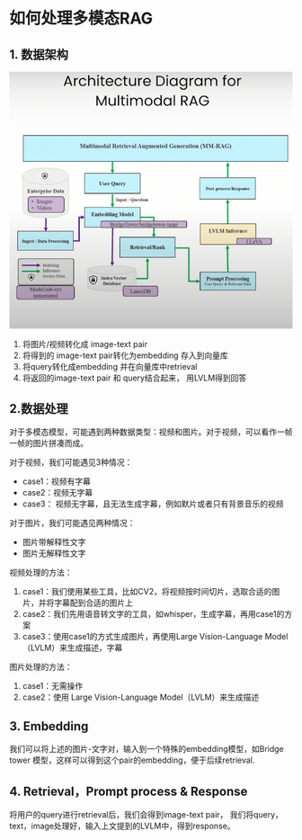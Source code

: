 # 如何处理多模态RAG

## 1. 数据架构

![process of Model RAG](RAG_image/Multimodal_RAG.png)

1. 将图片/视频转化成 image-text pair
2. 将得到的 image-text pair转化为embedding 存入到向量库
3. 将query转化成embedding 并在向量库中retrieval
4. 将返回的image-text pair 和 query结合起来， 用LVLM得到回答
 
## 2.数据处理

对于多模态模型，可能遇到两种数据类型：视频和图片。对于视频，可以看作一帧一帧的图片拼凑而成。

对于视频，我们可能遇见3种情况：

- case1：视频有字幕
- case2：视频无字幕
- case3： 视频无字幕，且无法生成字幕，例如默片或者只有背景音乐的视频

对于图片，我们可能遇见两种情况：

- 图片带解释性文字
- 图片无解释性文字

视频处理的方法：
1. case1：我们使用某些工具，比如CV2，将视频按时间切片，选取合适的图片，并将字幕配到合适的图片上
2. case2：我们先用语音转文字的工具，如whisper，生成字幕，再用case1的方案
3. case3：使用case1的方式生成图片，再使用Large Vision-Language Model（LVLM）来生成描述，字幕

图片处理的方法：

1. case1：无需操作
2. case2：使用 Large Vision-Language Model（LVLM）来生成描述

## 3. Embedding

我们可以将上述的图片-文字对，输入到一个特殊的embedding模型，如Bridge tower 模型，这样可以得到这个pair的embedding，便于后续retrieval.

## 4. Retrieval，Prompt process & Response

将用户的query进行retrieval后，我们会得到image-text pair， 我们将query，text，image处理好，输入上文提到的LVLM中，得到response。
